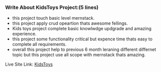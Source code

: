 ###  Write About KidsToys Project:(5 lines) ###

- this project touch basic level mernstack.
- this project apply crud opeartion thats awesome fellings.
- Kids toys project complete basic knowlwdge  updgrade and amazing experience.
- this project  some functionality critical but expence time thats easy to complete all requirements.
- overall this project help to previous 6 month leraning  different differnet topic but this project use all scope with mernstack thats amazing.

 


Live Site Link: [KidsToys]()